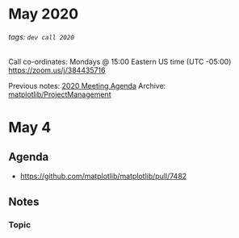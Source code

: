 # May 2020 
###### tags: `dev call 2020`
Call co-ordinates:  Mondays @ 15:00 Eastern US time (UTC -05:00) https://zoom.us/j/384435716
 
Previous notes: [2020 Meeting Agenda](https://hackmd.io/zljR-pZrQ0O5J_j4NZ-9yw)
Archive: [matplotlib/ProjectManagement](https://github.com/matplotlib/ProjectManagement) 

# May 4
## Agenda 
* https://github.com/matplotlib/matplotlib/pull/7482
## Notes
### Topic

